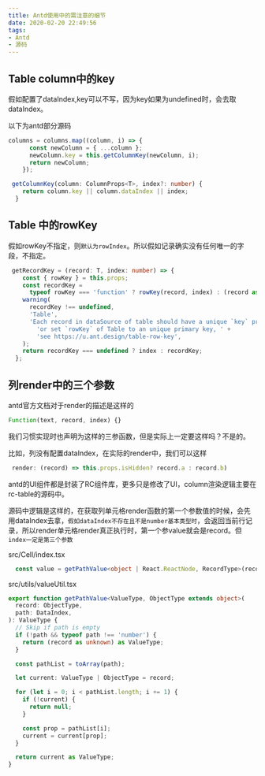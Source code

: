 ```yaml
---
title: Antd使用中的需注意的细节
date: 2020-02-20 22:49:56
tags:
- Antd
- 源码
---
```


## Table column中的key

假如配置了dataIndex,key可以不写，因为key如果为undefined时，会去取dataIndex。

以下为antd部分源码

```typescript
columns = columns.map((column, i) => {
      const newColumn = { ...column };
      newColumn.key = this.getColumnKey(newColumn, i);
      return newColumn;
    });
```
```typescript
 getColumnKey(column: ColumnProps<T>, index?: number) {
    return column.key || column.dataIndex || index;
  }
```
##  Table 中的rowKey
假如rowKey不指定，则`默认为rowIndex`。所以假如记录确实没有任何唯一的字段，不指定。

```typescript
 getRecordKey = (record: T, index: number) => {
    const { rowKey } = this.props;
    const recordKey =
      typeof rowKey === 'function' ? rowKey(record, index) : (record as any)[rowKey!];
    warning(
      recordKey !== undefined,
      'Table',
      'Each record in dataSource of table should have a unique `key` prop, ' +
        'or set `rowKey` of Table to an unique primary key, ' +
        'see https://u.ant.design/table-row-key',
    );
    return recordKey === undefined ? index : recordKey;
  };
```


##  列render中的三个参数

antd官方文档对于render的描述是这样的

```typescript
Function(text, record, index) {}	
```
我们习惯实现时也声明为这样的三参函数，但是实际上一定要这样吗？不是的。

比如，列没有配置dataIndex，在实际的render中，我们可以这样

```typescript
 render: (record) => this.props.isHidden? record.a : record.b)
```

antd的UI组件都是封装了RC组件库，更多只是修改了UI，column渲染逻辑主要在rc-table的源码中。

源码中逻辑是这样的，在获取列单元格render函数的第一个参数值的时候，会先用dataIndex去拿，`假如dataIndex不存在且不是number基本类型时`，会返回当前行记录，所以render单元格render真正执行时，第一个参value就会是record。但`index一定是第三个参数`


src/Cell/index.tsx

```typescript
  const value = getPathValue<object | React.ReactNode, RecordType>(record, dataIndex);
```
src/utils/valueUtil.tsx

```typescript
export function getPathValue<ValueType, ObjectType extends object>(
  record: ObjectType,
  path: DataIndex,
): ValueType {
  // Skip if path is empty
  if (!path && typeof path !== 'number') {
    return (record as unknown) as ValueType;
  }

  const pathList = toArray(path);

  let current: ValueType | ObjectType = record;

  for (let i = 0; i < pathList.length; i += 1) {
    if (!current) {
      return null;
    }

    const prop = pathList[i];
    current = current[prop];
  }

  return current as ValueType;
}
```
